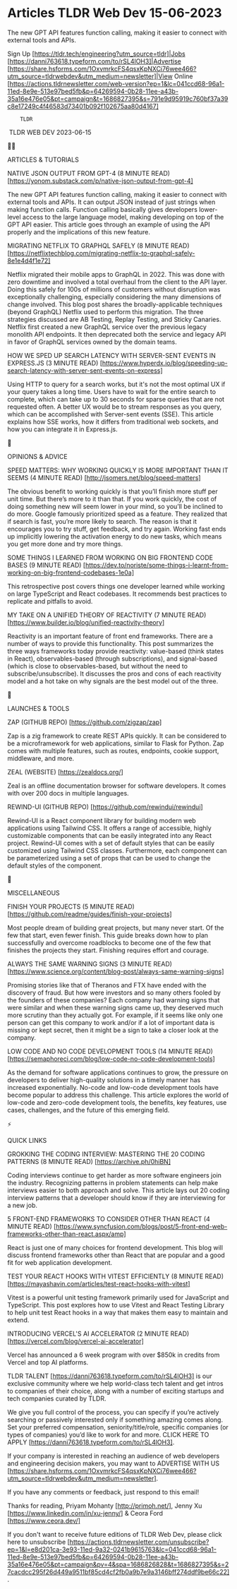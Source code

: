 # Articles TLDR Web Dev 15-06-2023

The new GPT API features function calling, making it easier to connect
with external tools and APIs.  

Sign Up [https://tldr.tech/engineering?utm_source=tldr]|Jobs
[https://danni763618.typeform.com/to/rSL4lOH3]|Advertise
[https://share.hsforms.com/1OxvmrkcFS4qsxKpNXCi76wee466?utm_source=tldrwebdev&utm_medium=newsletter]|View
Online
[https://actions.tldrnewsletter.com/web-version?ep=1&lc=041ccd68-96a1-11ed-8e9e-513e97bed5fb&p=64269594-0b28-11ee-a43b-35a16e476e05&pt=campaign&t=1686827395&s=791e9d95919c760bf37a39c8e17249c4f46583d73401b092f102675aa80d4167]


		TLDR 

 TLDR WEB DEV 2023-06-15

🧑‍💻 

ARTICLES & TUTORIALS

NATIVE JSON OUTPUT FROM GPT-4 (8 MINUTE READ)
[https://yonom.substack.com/p/native-json-output-from-gpt-4]

The new GPT API features function calling, making it easier to connect
with external tools and APIs. It can output JSON instead of just
strings when making function calls. Function calling basically gives
developers lower-level access to the large language model, making
developing on top of the GPT API easier. This article goes through an
example of using the API properly and the implications of this new
feature. 

MIGRATING NETFLIX TO GRAPHQL SAFELY (8 MINUTE READ)
[https://netflixtechblog.com/migrating-netflix-to-graphql-safely-8e1e4d4f1e72]

Netflix migrated their mobile apps to GraphQL in 2022. This was done
with zero downtime and involved a total overhaul from the client to
the API layer. Doing this safely for 100s of millions of customers
without disruption was exceptionally challenging, especially
considering the many dimensions of change involved. This blog post
shares the broadly-applicable techniques (beyond GraphQL) Netflix used
to perform this migration. The three strategies discussed are AB
Testing, Replay Testing, and Sticky Canaries. Netflix first created a
new GraphQL service over the previous legacy monolith API endpoints.
It then deprecated both the service and legacy API in favor of GraphQL
services owned by the domain teams. 

HOW WE SPED UP SEARCH LATENCY WITH SERVER-SENT EVENTS IN EXPRESS.JS (3
MINUTE READ)
[https://www.hyperdx.io/blog/speeding-up-search-latency-with-server-sent-events-on-express]

Using HTTP to query for a search works, but it's not the most optimal
UX if your query takes a long time. Users have to wait for the entire
search to complete, which can take up to 30 seconds for sparse queries
that are not requested often. A better UX would be to stream responses
as you query, which can be accomplished with Server-sent events (SSE).
This article explains how SSE works, how it differs from traditional
web sockets, and how you can integrate it in Express.js. 

🧠 

OPINIONS & ADVICE

SPEED MATTERS: WHY WORKING QUICKLY IS MORE IMPORTANT THAN IT SEEMS (4
MINUTE READ) [http://jsomers.net/blog/speed-matters]

The obvious benefit to working quickly is that you’ll finish more
stuff per unit time. But there’s more to it than that. If you work
quickly, the cost of doing something new will seem lower in your mind,
so you’ll be inclined to do more. Google famously prioritized speed
as a feature. They realized that if search is fast, you’re more
likely to search. The reason is that it encourages you to try stuff,
get feedback, and try again. Working fast ends up implicitly lowering
the activation energy to do new tasks, which means you get more done
and try more things. 

SOME THINGS I LEARNED FROM WORKING ON BIG FRONTEND CODE BASES (9
MINUTE READ)
[https://dev.to/noriste/some-things-i-learnt-from-working-on-big-frontend-codebases-1e0a]

This retrospective post covers things one developer learned while
working on large TypeScript and React codebases. It recommends best
practices to replicate and pitfalls to avoid. 

MY TAKE ON A UNIFIED THEORY OF REACTIVITY (7 MINUTE READ)
[https://www.builder.io/blog/unified-reactivity-theory]

Reactivity is an important feature of front end frameworks. There are
a number of ways to provide this functionality. This post summarizes
the three ways frameworks today provide reactivity: value-based (think
states in React), observables-based (through subscriptions), and
signal-based (which is close to observables-based, but without the
need to subscribe/unsubscribe). It discusses the pros and cons of each
reactivity model and a hot take on why signals are the best model out
of the three. 

🚀 

LAUNCHES & TOOLS

ZAP (GITHUB REPO) [https://github.com/zigzap/zap]

Zap is a zig framework to create REST APIs quickly. It can be
considered to be a microframework for web applications, similar to
Flask for Python. Zap comes with multiple features, such as routes,
endpoints, cookie support, middleware, and more. 

ZEAL (WEBSITE) [https://zealdocs.org/]

Zeal is an offline documentation browser for software developers. It
comes with over 200 docs in multiple languages. 

REWIND-UI (GITHUB REPO) [https://github.com/rewindui/rewindui]

Rewind-UI is a React component library for building modern web
applications using Tailwind CSS. It offers a range of accessible,
highly customizable components that can be easily integrated into any
React project. Rewind-UI comes with a set of default styles that can
be easily customized using Tailwind CSS classes. Furthermore, each
component can be parameterized using a set of props that can be used
to change the default styles of the component. 

🎁 

MISCELLANEOUS

FINISH YOUR PROJECTS (5 MINUTE READ)
[https://github.com/readme/guides/finish-your-projects]

Most people dream of building great projects, but many never start. Of
the few that start, even fewer finish. This guide breaks down how to
plan successfully and overcome roadblocks to become one of the few
that finishes the projects they start. Finishing requires effort and
courage. 

ALWAYS THE SAME WARNING SIGNS (3 MINUTE READ)
[https://www.science.org/content/blog-post/always-same-warning-signs]

Promising stories like that of Theranos and FTX have ended with the
discovery of fraud. But how were investors and so many others fooled
by the founders of these companies? Each company had warning signs
that were similar and when these warning signs came up, they deserved
much more scrutiny than they actually got. For example, if it seems
like only one person can get this company to work and/or if a lot of
important data is missing or kept secret, then it might be a sign to
take a closer look at the company. 

LOW CODE AND NO CODE DEVELOPMENT TOOLS (14 MINUTE READ)
[https://semaphoreci.com/blog/low-code-no-code-development-tools]

As the demand for software applications continues to grow, the
pressure on developers to deliver high-quality solutions in a timely
manner has increased exponentially. No-code and low-code development
tools have become popular to address this challenge. This article
explores the world of low-code and zero-code development tools, the
benefits, key features, use cases, challenges, and the future of this
emerging field. 

⚡ 

QUICK LINKS

GROKKING THE CODING INTERVIEW: MASTERING THE 20 CODING PATTERNS (8
MINUTE READ) [https://archive.ph/0hiBN]

Coding interviews continue to get harder as more software engineers
join the industry. Recognizing patterns in problem statements can help
make interviews easier to both approach and solve. This article lays
out 20 coding interview patterns that a developer should know if they
are interviewing for a new job. 

5 FRONT-END FRAMEWORKS TO CONSIDER OTHER THAN REACT (4 MINUTE READ)
[https://www.syncfusion.com/blogs/post/5-front-end-web-frameworks-other-than-react.aspx/amp]

React is just one of many choices for frontend development. This blog
will discuss frontend frameworks other than React that are popular and
a good fit for web application development. 

TEST YOUR REACT HOOKS WITH VITEST EFFICIENTLY (8 MINUTE READ)
[https://mayashavin.com/articles/test-react-hooks-with-vitest]

Vitest is a powerful unit testing framework primarily used for
JavaScript and TypeScript. This post explores how to use Vitest and
React Testing Library to help unit test React hooks in a way that
makes them easy to maintain and extend. 

INTRODUCING VERCEL'S AI ACCELERATOR (2 MINUTE READ)
[https://vercel.com/blog/vercel-ai-accelerator]

Vercel has announced a 6 week program with over $850k in credits from
Vercel and top AI platforms. 

TLDR TALENT [https://danni763618.typeform.com/to/rSL4lOH3] is our
exclusive community where we help world-class tech talent and get
intros to companies of their choice, along with a number of exciting
startups and tech companies curated by TLDR.

We give you full control of the process, you can specify if you’re
actively searching or passively interested only if something amazing
comes along. Set your preferred compensation, seniority/title/role,
specific companies (or types of companies) you’d like to work for
and more. CLICK HERE TO APPLY
[https://danni763618.typeform.com/to/rSL4lOH3].

If your company is interested in reaching an audience of web
developers and engineering decision makers, you may want to ADVERTISE
WITH US
[https://share.hsforms.com/1OxvmrkcFS4qsxKpNXCi76wee466?utm_source=tldrwebdev&utm_medium=newsletter].


If you have any comments or feedback, just respond to this email! 

Thanks for reading, 
Priyam Mohanty [http://primoh.net/], Jenny Xu
[https://www.linkedin.com/in/xu-jenny/] & Ceora Ford
[https://www.ceora.dev/] 

If you don't want to receive future editions of TLDR Web Dev,
please click here to unsubscribe
[https://actions.tldrnewsletter.com/unsubscribe?ep=1&l=e8d201ca-3e93-11ed-9a32-0241b9615763&lc=041ccd68-96a1-11ed-8e9e-513e97bed5fb&p=64269594-0b28-11ee-a43b-35a16e476e05&pt=campaign&pv=4&spa=1686826828&t=1686827395&s=27cacdcc295f26d449a9511bf85cd4cf2fb0a9b7e9a3146bff274ddf9be66c22].
